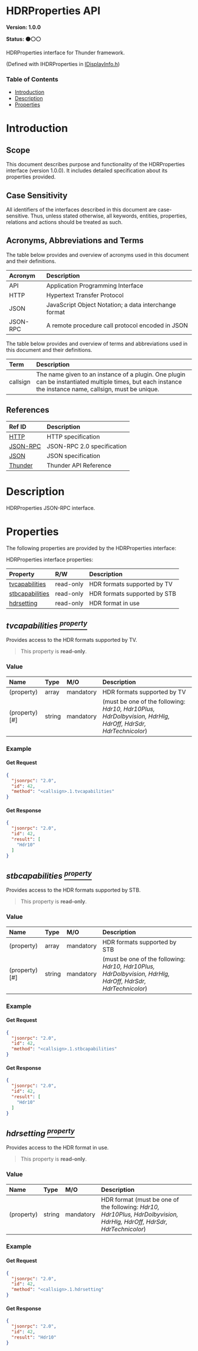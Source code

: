 <!-- Generated automatically, DO NOT EDIT! -->
<a id="head_HDRProperties_API"></a>
# HDRProperties API

**Version: 1.0.0**

**Status: :black_circle::white_circle::white_circle:**

HDRProperties interface for Thunder framework.

(Defined with IHDRProperties in [IDisplayInfo.h](https://github.com/rdkcentral/ThunderInterfaces/blob/master/interfaces/IDisplayInfo.h))

### Table of Contents

- [Introduction](#head_Introduction)
- [Description](#head_Description)
- [Properties](#head_Properties)

<a id="head_Introduction"></a>
# Introduction

<a id="head_Scope"></a>
## Scope

This document describes purpose and functionality of the HDRProperties interface (version 1.0.0). It includes detailed specification about its properties provided.

<a id="head_Case_Sensitivity"></a>
## Case Sensitivity

All identifiers of the interfaces described in this document are case-sensitive. Thus, unless stated otherwise, all keywords, entities, properties, relations and actions should be treated as such.

<a id="head_Acronyms,_Abbreviations_and_Terms"></a>
## Acronyms, Abbreviations and Terms

The table below provides and overview of acronyms used in this document and their definitions.

| Acronym | Description |
| :-------- | :-------- |
| <a name="acronym.API">API</a> | Application Programming Interface |
| <a name="acronym.HTTP">HTTP</a> | Hypertext Transfer Protocol |
| <a name="acronym.JSON">JSON</a> | JavaScript Object Notation; a data interchange format |
| <a name="acronym.JSON-RPC">JSON-RPC</a> | A remote procedure call protocol encoded in JSON |

The table below provides and overview of terms and abbreviations used in this document and their definitions.

| Term | Description |
| :-------- | :-------- |
| <a name="term.callsign">callsign</a> | The name given to an instance of a plugin. One plugin can be instantiated multiple times, but each instance the instance name, callsign, must be unique. |

<a id="head_References"></a>
## References

| Ref ID | Description |
| :-------- | :-------- |
| <a name="ref.HTTP">[HTTP](http://www.w3.org/Protocols)</a> | HTTP specification |
| <a name="ref.JSON-RPC">[JSON-RPC](https://www.jsonrpc.org/specification)</a> | JSON-RPC 2.0 specification |
| <a name="ref.JSON">[JSON](http://www.json.org/)</a> | JSON specification |
| <a name="ref.Thunder">[Thunder](https://github.com/WebPlatformForEmbedded/Thunder/blob/master/doc/WPE%20-%20API%20-%20WPEFramework.docx)</a> | Thunder API Reference |

<a id="head_Description"></a>
# Description

HDRProperties JSON-RPC interface.

<a id="head_Properties"></a>
# Properties

The following properties are provided by the HDRProperties interface:

HDRProperties interface properties:

| Property | R/W | Description |
| :-------- | :-------- | :-------- |
| [tvcapabilities](#property_tvcapabilities) | read-only | HDR formats supported by TV |
| [stbcapabilities](#property_stbcapabilities) | read-only | HDR formats supported by STB |
| [hdrsetting](#property_hdrsetting) | read-only | HDR format in use |

<a id="property_tvcapabilities"></a>
## *tvcapabilities [<sup>property</sup>](#head_Properties)*

Provides access to the HDR formats supported by TV.

> This property is **read-only**.

### Value

| Name | Type | M/O | Description |
| :-------- | :-------- | :-------- | :-------- |
| (property) | array | mandatory | HDR formats supported by TV |
| (property)[#] | string | mandatory |  (must be one of the following: *Hdr10, Hdr10Plus, HdrDolbyvision, HdrHlg, HdrOff, HdrSdr, HdrTechnicolor*) |

### Example

#### Get Request

```json
{
  "jsonrpc": "2.0",
  "id": 42,
  "method": "<callsign>.1.tvcapabilities"
}
```

#### Get Response

```json
{
  "jsonrpc": "2.0",
  "id": 42,
  "result": [
    "Hdr10"
  ]
}
```

<a id="property_stbcapabilities"></a>
## *stbcapabilities [<sup>property</sup>](#head_Properties)*

Provides access to the HDR formats supported by STB.

> This property is **read-only**.

### Value

| Name | Type | M/O | Description |
| :-------- | :-------- | :-------- | :-------- |
| (property) | array | mandatory | HDR formats supported by STB |
| (property)[#] | string | mandatory |  (must be one of the following: *Hdr10, Hdr10Plus, HdrDolbyvision, HdrHlg, HdrOff, HdrSdr, HdrTechnicolor*) |

### Example

#### Get Request

```json
{
  "jsonrpc": "2.0",
  "id": 42,
  "method": "<callsign>.1.stbcapabilities"
}
```

#### Get Response

```json
{
  "jsonrpc": "2.0",
  "id": 42,
  "result": [
    "Hdr10"
  ]
}
```

<a id="property_hdrsetting"></a>
## *hdrsetting [<sup>property</sup>](#head_Properties)*

Provides access to the HDR format in use.

> This property is **read-only**.

### Value

| Name | Type | M/O | Description |
| :-------- | :-------- | :-------- | :-------- |
| (property) | string | mandatory | HDR format (must be one of the following: *Hdr10, Hdr10Plus, HdrDolbyvision, HdrHlg, HdrOff, HdrSdr, HdrTechnicolor*) |

### Example

#### Get Request

```json
{
  "jsonrpc": "2.0",
  "id": 42,
  "method": "<callsign>.1.hdrsetting"
}
```

#### Get Response

```json
{
  "jsonrpc": "2.0",
  "id": 42,
  "result": "Hdr10"
}
```

